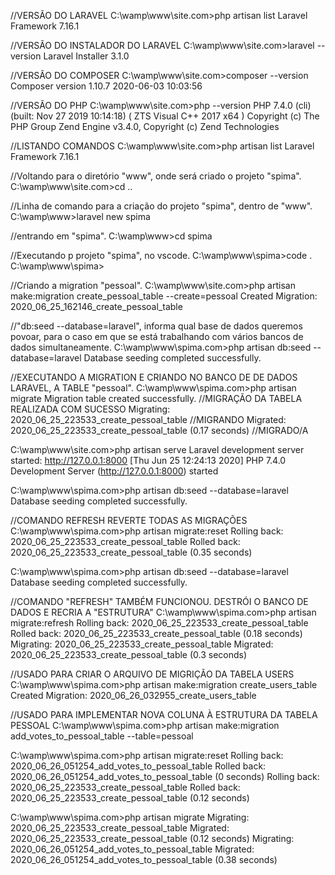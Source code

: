 //VERSÃO DO LARAVEL
C:\wamp\www\site.com>php artisan list
Laravel Framework 7.16.1


//VERSÃO DO INSTALADOR DO LARAVEL
C:\wamp\www\site.com>laravel --version
Laravel Installer 3.1.0

//VERSÃO DO COMPOSER
C:\wamp\www\site.com>composer --version
Composer version 1.10.7 2020-06-03 10:03:56

//VERSÃO DO PHP
C:\wamp\www\site.com>php --version
PHP 7.4.0 (cli) (built: Nov 27 2019 10:14:18) ( ZTS Visual C++ 2017 x64 )
Copyright (c) The PHP Group
Zend Engine v3.4.0, Copyright (c) Zend Technologies

//LISTANDO COMANDOS
C:\wamp\www\site.com>php artisan list
Laravel Framework 7.16.1

//Voltando para o diretório "www", onde será criado o projeto "spima".
C:\wamp\www\site.com>cd ..

//Linha de comando para a criação do projeto "spima", dentro de "www".
C:\wamp\www>laravel new spima

//entrando em "spima".
C:\wamp\www>cd spima

//Executando p projeto "spima", no vscode.
C:\wamp\www\spima>code .
C:\wamp\www\spima>

//Criando a migration "pessoal".
C:\wamp\www\site.com>php artisan make:migration create_pessoal_table --create=pessoal
Created Migration: 2020_06_25_162146_create_pessoal_table

//"db:seed --database=laravel", informa qual base de dados queremos povoar, 
para o caso em que se está trabalhando com vários bancos
de dados simultaneamente.
C:\wamp\www\spima.com>php artisan db:seed --database=laravel
Database seeding completed successfully.

//EXECUTANDO A MIGRATION E CRIANDO NO BANCO DE DE DADOS LARAVEL, A TABLE "pessoal".
C:\wamp\www\spima.com>php artisan migrate
Migration table created successfully.                               //MIGRAÇÃO DA TABELA REALIZADA COM SUCESSO
Migrating: 2020_06_25_223533_create_pessoal_table                   //MIGRANDO
Migrated:  2020_06_25_223533_create_pessoal_table (0.17 seconds)    //MIGRADO/A

C:\wamp\www\site.com>php artisan serve
Laravel development server started: http://127.0.0.1:8000
[Thu Jun 25 12:24:13 2020] PHP 7.4.0 Development Server (http://127.0.0.1:8000) started

C:\wamp\www\spima.com>php artisan db:seed --database=laravel
Database seeding completed successfully.

//COMANDO REFRESH REVERTE TODAS AS MIGRAÇÕES
C:\wamp\www\spima.com>php artisan migrate:reset
Rolling back: 2020_06_25_223533_create_pessoal_table
Rolled back:  2020_06_25_223533_create_pessoal_table (0.35 seconds)

C:\wamp\www\spima.com>php artisan db:seed --database=laravel
Database seeding completed successfully.

//COMANDO "REFRESH" TAMBÉM FUNCIONOU. DESTRÓI O BANCO DE DADOS E RECRIA A "ESTRUTURA"
C:\wamp\www\spima.com>php artisan migrate:refresh
Rolling back: 2020_06_25_223533_create_pessoal_table
Rolled back:  2020_06_25_223533_create_pessoal_table (0.18 seconds)
Migrating: 2020_06_25_223533_create_pessoal_table
Migrated:  2020_06_25_223533_create_pessoal_table (0.3 seconds)

//USADO PARA CRIAR O ARQUIVO DE MIGRIÇÃO DA TABELA USERS
C:\wamp\www\spima.com>php artisan make:migration create_users_table
Created Migration: 2020_06_26_032955_create_users_table

//USADO PARA IMPLEMENTAR NOVA COLUNA À ESTRUTURA DA TABELA PESSOAL
C:\wamp\www\spima.com>php artisan make:migration add_votes_to_pessoal_table --table=pessoal


C:\wamp\www\spima.com>php artisan migrate:reset
Rolling back: 2020_06_26_051254_add_votes_to_pessoal_table
Rolled back:  2020_06_26_051254_add_votes_to_pessoal_table (0 seconds)
Rolling back: 2020_06_25_223533_create_pessoal_table
Rolled back:  2020_06_25_223533_create_pessoal_table (0.12 seconds)

C:\wamp\www\spima.com>php artisan migrate
Migrating: 2020_06_25_223533_create_pessoal_table
Migrated:  2020_06_25_223533_create_pessoal_table (0.12 seconds)
Migrating: 2020_06_26_051254_add_votes_to_pessoal_table
Migrated:  2020_06_26_051254_add_votes_to_pessoal_table (0.38 seconds)
